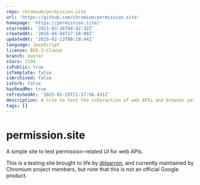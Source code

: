 ```yaml
---
repo: chromium/permission.site
url: 'https://github.com/chromium/permission.site'
homepage: 'https://permission.site/'
starredAt: '2021-03-26T04:42:32Z'
createdAt: '2016-04-04T17:58:08Z'
updatedAt: '2025-02-13T00:19:44Z'
language: JavaScript
license: BSD-3-Clause
branch: master
stars: 1194
isPublic: true
isTemplate: false
isArchived: false
isFork: false
hasReadMe: true
refreshedAt: '2025-02-25T21:17:56.431Z'
description: A site to test the interaction of web APIs and browser permissions.
tags: []
---
```


# permission.site

A simple site to test permission-related UI for web APIs.

This is a testing site brought to life by [@lgarron](https://github.com/lgarron), and currently maintained by Chromium project members, but note that this is not an official Google product.
